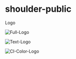 # shoulder-public

Logo

![Full-Logo](../assets/images/full-logo.png?raw=true)

![Text-Logo](../assets/images/text-logo.png?raw=true)

![CI-Color-Logo](../assets/images/berapt_color_logo.png?raw=true)
